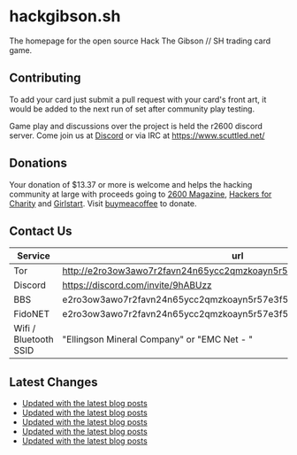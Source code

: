 # hackgibson.sh
The homepage for the open source Hack The Gibson // SH trading card game.


## Contributing

To add your card just submit a pull request with your card's front art, it would be added to the next run of set after community play testing.

Game play and discussions over the project is held the r2600 discord server. Come join us at [Discord](https://discord.com/invite/9hABUzz) or via IRC at https://www.scuttled.net/


## Donations

Your donation of $13.37 or more is welcome and helps the hacking community at large with proceeds going to [2600 Magazine](https://2600.com/), [Hackers for Charity](https://hackersforcharity.org) and [Girlstart](https://girlstart.org).  Visit [buymeacoffee](https://www.buymeacoffee.com/hackgibson.sh) to donate.


## Contact Us

Service | url
-|-
Tor | http://e2ro3ow3awo7r2favn24n65ycc2qmzkoayn5r57e3f56nvjwdcgg32ad.onion
Discord | https://discord.com/invite/9hABUzz
BBS | e2ro3ow3awo7r2favn24n65ycc2qmzkoayn5r57e3f56nvjwdcgg32ad.onion:23
FidoNET | e2ro3ow3awo7r2favn24n65ycc2qmzkoayn5r57e3f56nvjwdcgg32ad.onion:24554
Wifi / Bluetooth SSID | "Ellingson Mineral Company" or "EMC Net - <fidonet address>"

## Latest Changes
<!-- BLOG-POST-LIST:START -->
- [Updated with the latest blog posts](https://github.com/DFW2600/hackgibson.sh/commit/af06e1b64a664fa2b94526500bc4baed43e1e6c5)
- [Updated with the latest blog posts](https://github.com/DFW2600/hackgibson.sh/commit/72136fca882977f79552a5404255c67ed1756029)
- [Updated with the latest blog posts](https://github.com/DFW2600/hackgibson.sh/commit/901e9e945b5dbb50ac03d4084a5b5c4d62a9af12)
- [Updated with the latest blog posts](https://github.com/DFW2600/hackgibson.sh/commit/f151605f7f98558c2874b88dfc8efa8f1f0bcb65)
- [Updated with the latest blog posts](https://github.com/DFW2600/hackgibson.sh/commit/67fcd31842390339f66d8d307715f63d63bad303)
<!-- BLOG-POST-LIST:END -->
